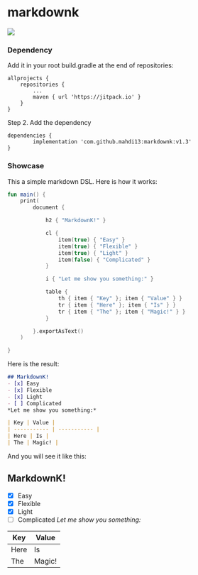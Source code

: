 # markdownk
[![](https://jitpack.io/v/mahdi13/markdownk.svg)](https://jitpack.io/#mahdi13/markdownk)


### Dependency
Add it in your root build.gradle at the end of repositories:

	allprojects {
		repositories {
			...
			maven { url 'https://jitpack.io' }
		}
	}
Step 2. Add the dependency

	dependencies {
	        implementation 'com.github.mahdi13:markdownk:v1.3'
	}


### Showcase
This a simple markdown DSL. Here is how it works:

```kotlin
fun main() {
    print(
        document {

            h2 { "MarkdownK!" }

            cl {
                item(true) { "Easy" }
                item(true) { "Flexible" }
                item(true) { "Light" }
                item(false) { "Complicated" }
            }

            i { "Let me show you something:" }

            table {
                th { item { "Key" }; item { "Value" } }
                tr { item { "Here" }; item { "Is" } }
                tr { item { "The" }; item { "Magic!" } }
            }

        }.exportAsText()
    )

}
```

Here is the result:

```markdown
## MarkdownK!
- [x] Easy
- [x] Flexible
- [x] Light
- [ ] Complicated
*Let me show you something:*

| Key | Value |
| ----------- | ----------- |
| Here | Is |
| The | Magic! |

```

And you will see it like this:

## MarkdownK!
- [x] Easy
- [x] Flexible
- [x] Light
- [ ] Complicated
*Let me show you something:*

| Key | Value |
| ----------- | ----------- |
| Here | Is |
| The | Magic! |
